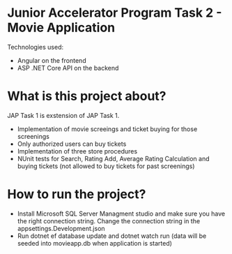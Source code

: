 # Junior Accelerator Program Task 2 - Movie Application

Technologies used:
 - Angular on the frontend
 - ASP .NET Core API on the backend

# What is this project about?

JAP Task 1 is exstension of JAP Task 1. 

- Implementation of movie screeings and ticket buying for those screenings
- Only authorized users can buy tickets
- Implementation of three store procedures
- NUnit tests for Search, Rating Add, Average Rating Calculation and buying tickets (not allowed to buy tickets for past screenings)


# How to run the project?
 - Install Microsoft SQL Server Managment studio and make sure you have the right connection string.
 Change the connection string in the appsettings.Development.json
 - Run dotnet ef database update and dotnet watch run (data will be seeded into movieapp.db when application is started)

 




